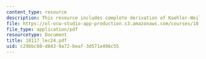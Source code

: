 ```yaml
---
content_type: resource
description: This resource includes complete derivation of Kaehler-Weil Theorem.
file: https://ol-ocw-studio-app-production.s3.amazonaws.com/courses/18-117-topics-in-several-complex-variables-spring-2005/c29bbc80d8439a72beaf3d571e496c55_18117_lec24.pdf
file_type: application/pdf
resourcetype: Document
title: 18117_lec24.pdf
uid: c29bbc80-d843-9a72-beaf-3d571e496c55
---
```

